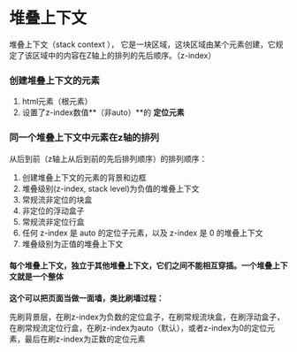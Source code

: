 # 堆叠上下文

堆叠上下文（stack context ）， 它是一块区域，这块区域由某个元素创建，它规定了该区域中的内容在Z轴上的排列的先后顺序。（z-index）

### 创建堆叠上下文的元素

1. html元素（根元素）
1. 设置了z-index数值**（非auto）**的 **定位元素**

### 同一个堆叠上下文中元素在z轴的排列

从后到前（z轴上从后到前的先后排列顺序）的排列顺序：

1. 创建堆叠上下文的元素的背景和边框
1. 堆叠级别(z-index, stack level)为负值的堆叠上下文
1. 常规流非定位的块盒
1. 非定位的浮动盒子
1. 常规流非定位行盒
1. 任何 z-index 是 auto 的定位子元素，以及 z-index 是 0 的堆叠上下文
1. 堆叠级别为正值的堆叠上下文

#### 每个堆叠上下文，独立于其他堆叠上下文，它们之间不能相互穿插。一个堆叠上下文就是一个整体

**这个可以把页面当做一面墙，类比刷墙过程：**

先刷背景层，在刷z-index为负数的定位盒子，在刷常规流块盒，在刷浮动盒子，在刷常规流定位行盒，在刷z-index为auto（默认），或者z-index为0的定位元素，最后在刷z-index为正数的定位元素
